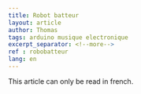 ```yaml
---
title: Robot batteur
layout: article
author: Thomas
tags: arduino musique electronique
excerpt_separator: <!--more-->
ref : robobatteur
lang: en
---
```

This article can only be read in french.
